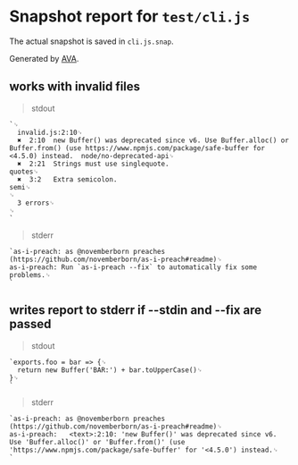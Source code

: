# Snapshot report for `test/cli.js`

The actual snapshot is saved in `cli.js.snap`.

Generated by [AVA](https://ava.li).

## works with invalid files

> stdout

    `␊
      invalid.js:2:10␊
      ✖  2:10  new Buffer() was deprecated since v6. Use Buffer.alloc() or Buffer.from() (use https://www.npmjs.com/package/safe-buffer for <4.5.0) instead.  node/no-deprecated-api␊
      ✖  2:21  Strings must use singlequote.                                                                                                                  quotes␊
      ✖  3:2   Extra semicolon.                                                                                                                               semi␊
    ␊
      3 errors␊
    ␊
    `

> stderr

    `as-i-preach: as @novemberborn preaches (https://github.com/novemberborn/as-i-preach#readme)␊
    as-i-preach: Run `as-i-preach --fix` to automatically fix some problems.␊
    `

## writes report to stderr if --stdin and --fix are passed

> stdout

    `exports.foo = bar => {␊
      return new Buffer('BAR:') + bar.toUpperCase()␊
    }␊
    `

> stderr

    `as-i-preach: as @novemberborn preaches (https://github.com/novemberborn/as-i-preach#readme)␊
    as-i-preach:   <text>:2:10: 'new Buffer()' was deprecated since v6. Use 'Buffer.alloc()' or 'Buffer.from()' (use 'https://www.npmjs.com/package/safe-buffer' for '<4.5.0') instead.␊
    `
